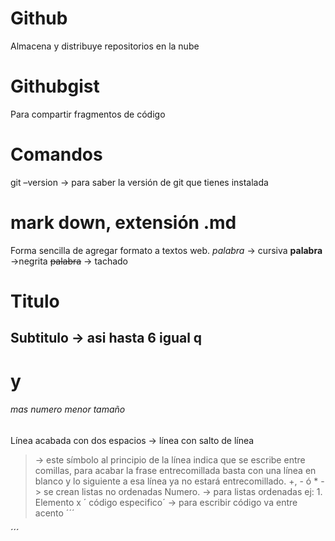 # Github 
Almacena y distribuye repositorios en la nube

# Githubgist 
Para compartir fragmentos de código

# Comandos
git –version -> para saber la versión de git que tienes instalada

# mark down, extensión .md 
Forma sencilla de agregar formato a textos web.
*palabra*     -> cursiva
**palabra**   ->negrita 
~~palabra~~  -> tachado
# Titulo
## Subtitulo -> asi hasta 6 igual q <h1> y <h6> mas numero menor tamaño
Línea acabada con dos espacios -> línea con salto de línea
>  -> este símbolo al principio de la línea indica que se escribe entre comillas, para acabar la frase entrecomillada basta con una línea en blanco y lo siguiente a esa línea ya no estará entrecomillado.
+, - ó * -> se crean listas no ordenadas
Numero. -> para listas ordenadas ej: 1. Elemento x
´ código especifico´ -> para escribir código va entre acento
´´´<html>
</html>´´´

